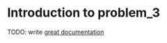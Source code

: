 # Introduction to problem_3

TODO: write [great documentation](http://jacobian.org/writing/what-to-write/)
